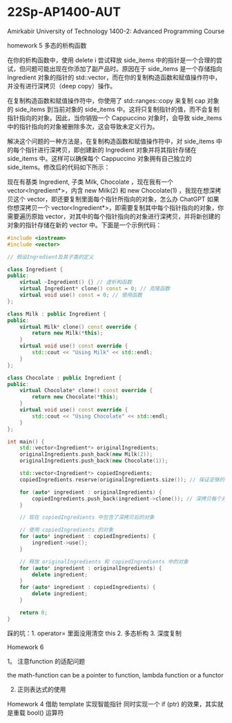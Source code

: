 # 22Sp-AP1400-AUT
Amirkabir University of Technology 1400-2: Advanced Programming Course

homework 5 多态的析构函数

在你的析构函数中，使用 delete i 尝试释放 side_items 中的指针是一个合理的尝试，但问题可能出现在你添加了副产品时。原因在于 side_items 是一个存储指向 Ingredient 对象的指针的 std::vector，而在你的复制构造函数和赋值操作符中，并没有进行深拷贝（deep copy）操作。

在复制构造函数和赋值操作符中，你使用了 std::ranges::copy 来复制 cap 对象的 side_items 到当前对象的 side_items 中。这将只复制指针的值，而不会复制指针指向的对象。因此，当你销毁一个 Cappuccino 对象时，会导致 side_items 中的指针指向的对象被删除多次，这会导致未定义行为。

解决这个问题的一种方法是，在复制构造函数和赋值操作符中，对 side_items 中的每个指针进行深拷贝，即创建新的 Ingredient 对象并将其指针存储在 side_items 中。这样可以确保每个 Cappuccino 对象拥有自己独立的 side_items。修改后的代码如下所示：

现在有基类 Ingredient, 子类 Milk, Chocolate ，现在我有一个 vector<Ingredient*>，内含 new Milk(2) 和 new Chocolate(1) ，我现在想深拷贝这个 vector，即还要复制里面每个指针所指向的对象，怎么办
ChatGPT
如果你想深拷贝一个 vector<Ingredient*>，即需要复制其中每个指针指向的对象，你需要遍历原始 vector，对其中的每个指针指向的对象进行深拷贝，并将新创建的对象的指针存储在新的 vector 中。下面是一个示例代码：

```cpp
#include <iostream>
#include <vector>

// 假设Ingredient及其子类的定义

class Ingredient {
public:
    virtual ~Ingredient() {} // 虚析构函数
    virtual Ingredient* clone() const = 0; // 克隆函数
    virtual void use() const = 0; // 使用函数
};

class Milk : public Ingredient {
public:
    virtual Milk* clone() const override {
        return new Milk(*this);
    }
    virtual void use() const override {
        std::cout << "Using Milk" << std::endl;
    }
};

class Chocolate : public Ingredient {
public:
    virtual Chocolate* clone() const override {
        return new Chocolate(*this);
    }
    virtual void use() const override {
        std::cout << "Using Chocolate" << std::endl;
    }
};

int main() {
    std::vector<Ingredient*> originalIngredients;
    originalIngredients.push_back(new Milk(2));
    originalIngredients.push_back(new Chocolate(1));

    std::vector<Ingredient*> copiedIngredients;
    copiedIngredients.reserve(originalIngredients.size()); // 保证足够的空间

    for (auto* ingredient : originalIngredients) {
        copiedIngredients.push_back(ingredient->clone()); // 深拷贝每个对象并存储指针
    }

    // 现在 copiedIngredients 中包含了深拷贝后的对象

    // 使用 copiedIngredients 的对象
    for (auto* ingredient : copiedIngredients) {
        ingredient->use();
    }

    // 释放 originalIngredients 和 copiedIngredients 中的对象
    for (auto* ingredient : originalIngredients) {
        delete ingredient;
    }
    for (auto* ingredient : copiedIngredients) {
        delete ingredient;
    }

    return 0;
}

```

踩的坑：1. operator= 里面没用清空 this 2. 多态析构 3. 深度复制


Homework 6

1。 注意function 的适配问题

the math-function can be a pointer to function, lambda function or a functor

2. 正则表达式的使用

Homework 4 借助 template 实现智能指针 同时实现一个 if (ptr) 的效果，其实就是重载 bool() 运算符
